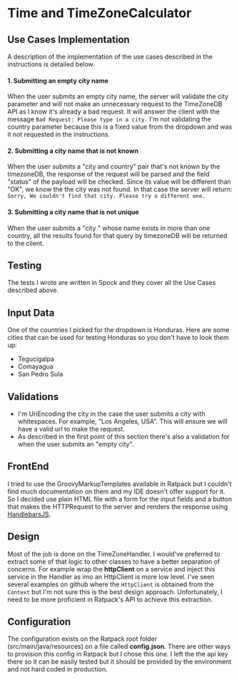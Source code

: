 # Time and TimeZoneCalculator 

## Use Cases Implementation
A description of the implementation of the use cases described in the instructions is detailed below.
#### 1. Submitting an empty city name

When the user submits an empty city name, the server will validate the city parameter and will not make an unnecessary 
request to the TimeZoneDB API as I know it's already a bad request. 
It will answer the client with the message `Bad Request: Please type in a city.` I'm not validating the country parameter because 
this is a fixed value from the dropdown and was it not requested in the instructions. 

#### 2. Submitting a city name that is not known 
When the user submits a "city and country" pair that's not known by the timezoneDB, the response of the request will be 
parsed and the field "status" of the payload will be checked. Since its value will be different than "OK", we know the
the city was not found. 
In that case the server will return: `Sorry, We couldn't find that city. Please try a different one.`

#### 3. Submitting a city name that is not unique
When the user submits a "city " whose name exists in more than one country, all the results found for that query by 
timezoneDB will be returned to the client.

## Testing
The tests I wrote are written in Spock and they cover all the Use Cases described above.

## Input Data
One of the countries I picked for the dropdown is Honduras.
Here are some cities that can be used for testing Honduras so you don't have to look them up:
- Tegucigalpa
- Comayagua
- San Pedro Sula

## Validations
- I'm UriEncoding the city in the case the user submits a city with whitespaces. For example, "Los Angeles, USA". This will 
ensure we will have a valid url to make the request.
- As described in the first point of this section there's also a validation for when the user submits an "empty city".

## FrontEnd
I tried to use the GroovyMarkupTemplates available in Ratpack but I couldn't find much documentation on them and my IDE
doesn't offer support for it. So I decided use plain HTML file with a form for the input fields and a button that makes 
the HTTPRequest to the server and renders the response using [HandlebarsJS](https://handlebarsjs.com/guide/#what-is-handlebars).

## Design
Most of the job is done on the TimeZoneHandler. I would've preferred to extract some of that logic to other classes to 
have a better separation of concerns. For example wrap the **httpClient** on a service and inject 
this service in the Handler as imo an HttpClient is more low level. I've seen several examples on github where the `HttpClient` is 
obtained from the `Context` but I'm not sure this is the best design approach. Unfortunately, I need to be more 
proficient in Ratpack's API to achieve this extraction. 

## Configuration
The configuration exists on the Ratpack root folder (src/main/java/resources) on a file called **config.json**. There 
are other ways to provision this config in Ratpack but I chose this one. I left the the api key there so it can be 
easily tested but it should be provided by the environment and not hard coded in production.





 

